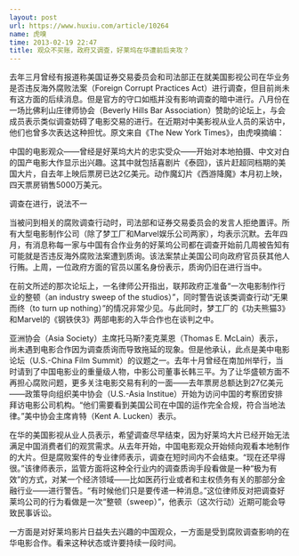 ```yaml
---
layout: post
url: https://www.huxiu.com/article/10264
name: 虎嗅
time: 2013-02-19 22:47
title: 观众不买账，政府又调查，好莱坞在华遭前后夹攻？
---
```

去年三月曾经有报道称美国证券交易委员会和司法部正在就美国影视公司在华业务是否违反海外腐败法案（Foreign Corrupt Practices Act）进行调查，但目前尚未有这方面的后续消息。但是官方的守口如瓶并没有影响调查的暗中进行。八月份在一场比佛利山庄律师协会（Beverly Hills Bar Association）赞助的论坛上，与会成员表示类似调查妨碍了电影交易的进行。在近期对中美影视从业人员的采访中，他们也曾多次表达这种担忧。原文来自《The New York Times》，由虎嗅摘编：

中国的电影观众——曾经是好莱坞大片的忠实受众——开始对本地拍摄、中文对白的国产电影大作显示出兴趣。这其中就包括喜剧片《泰囧》，该片赶超同档期的美国大片，自去年上映后票房已达2亿美元。动作魔幻片《西游降魔》本月初上映，四天票房销售5000万美元。

调查在进行，说法不一

当被问到相关的腐败调查行动时，司法部和证券交易委员会的发言人拒绝置评。所有大型电影制作公司（除了梦工厂和Marvel娱乐公司两家），均表示沉默。去年四月，有消息称每一家与中国有合作业务的好莱坞公司都在调查开始前几周被告知有可能就是否违反海外腐败法案遭到质询。该法案禁止美国公司向政府官员获其他人行贿。上周，一位政府方面的官员以匿名身份表示，质询仍旧在进行当中。

在前文所述的那次论坛上，一名律师公开指出，联邦政府正准备“一次电影制作行业的整顿（an industry sweep of the studios）”，同时警告说该类调查行动“无果而终（to turn up nothing）”的情况非常少见。与此同时，梦工厂的《功夫熊猫3》和Marvel的《钢铁侠3》两部电影的入华合作也在谈判之中。

亚洲协会（Asia Society）主席托马斯?麦克莱恩（Thomas E. McLain）表示，尚未遇到电影合作因为调查质询而导致拖延的现象。但是他承认，此点是美中电影论坛（U.S.-China Film Summit）的议题之一。去年十月曾经在南加州举行，当时请到了中国电影业的重量级人物，中影公司董事长韩三平。为了让华盛顿方面不再担心腐败问题，更多关注电影交易有利的一面——去年票房总额达到27亿美元——政策导向组织美中协会（U.S.-Asia Institue）开始为访问中国的考察团安排拜访电影公司机构。“他们需要看到美国公司在中国的运作完全合规，符合当地法律。”美中协会主席肯特（Kent A. Lucken）表示。

在华的美国影视从业人员表示，希望调查尽早结束，因为好莱坞大片已经开始无法满足中国消费者们的观赏需求。从去年开始，中国电影观众开始倾向观看本地制作的大片。但是腐败案件的专业律师表示，调查在短时间内不会结束。“现在还早得很。”该律师表示，监管方面将这种全行业内的调查质询手段看做是一种“极为有效”的方式，对某一个经济领域——比如医药行业或者和主权债务有关的那部分金融行业——进行警告。“有时候他们只是要传递一种消息。”这位律师反对把调查好莱坞公司的行为看做是一次“整顿（sweep）”，他表示（这次行动）近期可能会导致民事诉讼。

一方面是对好莱坞影片日益失去兴趣的中国观众，一方面是受到腐败调查影响的在华电影合作。看来这种状态或许要持续一段时间。

